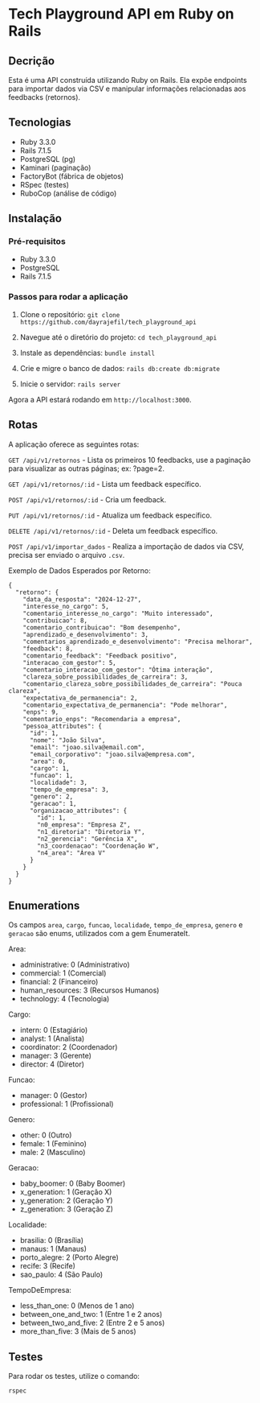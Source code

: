 # Tech Playground API em Ruby on Rails

## Decrição

Esta é uma API construída utilizando Ruby on Rails. Ela expõe endpoints para importar dados via CSV e manipular informações relacionadas aos feedbacks (retornos).

## Tecnologias

- Ruby 3.3.0
- Rails 7.1.5
- PostgreSQL (pg)
- Kaminari (paginação)
- FactoryBot (fábrica de objetos)
- RSpec (testes)
- RuboCop (análise de código)

## Instalação

### Pré-requisitos

- Ruby 3.3.0
- PostgreSQL
- Rails 7.1.5

### Passos para rodar a aplicação

1. Clone o repositório: ```git clone https://github.com/dayrajefil/tech_playground_api```

2. Navegue até o diretório do projeto: ```cd tech_playground_api```

3. Instale as dependências: ```bundle install```

4. Crie e migre o banco de dados: ```rails db:create db:migrate```

5. Inicie o servidor: ```rails server```

Agora a API estará rodando em ```http://localhost:3000```.

## Rotas

A aplicação oferece as seguintes rotas:

```GET /api/v1/retornos``` - Lista os primeiros 10 feedbacks, use a paginação para visualizar as outras páginas; ex: ?page=2.

```GET /api/v1/retornos/:id``` - Lista um feedback específico.

```POST /api/v1/retornos/:id``` - Cria um feedback.

```PUT /api/v1/retornos/:id``` - Atualiza um feedback específico.

```DELETE /api/v1/retornos/:id``` - Deleta um feedback específico.

```POST /api/v1/importar_dados``` - Realiza a importação de dados via CSV, precisa ser enviado o arquivo ```.csv```.

Exemplo de Dados Esperados por Retorno:

```
{
  "retorno": {
    "data_da_resposta": "2024-12-27",
    "interesse_no_cargo": 5,
    "comentario_interesse_no_cargo": "Muito interessado",
    "contribuicao": 8,
    "comentario_contribuicao": "Bom desempenho",
    "aprendizado_e_desenvolvimento": 3,
    "comentarios_aprendizado_e_desenvolvimento": "Precisa melhorar",
    "feedback": 8,
    "comentario_feedback": "Feedback positivo",
    "interacao_com_gestor": 5,
    "comentario_interacao_com_gestor": "Ótima interação",
    "clareza_sobre_possibilidades_de_carreira": 3,
    "comentario_clareza_sobre_possibilidades_de_carreira": "Pouca clareza",
    "expectativa_de_permanencia": 2,
    "comentario_expectativa_de_permanencia": "Pode melhorar",
    "enps": 9,
    "comentario_enps": "Recomendaria a empresa",
    "pessoa_attributes": {
      "id": 1,
      "nome": "João Silva",
      "email": "joao.silva@email.com",
      "email_corporativo": "joao.silva@empresa.com",
      "area": 0,
      "cargo": 1,
      "funcao": 1,
      "localidade": 3,
      "tempo_de_empresa": 3,
      "genero": 2,
      "geracao": 1,
      "organizacao_attributes": {
        "id": 1,
        "n0_empresa": "Empresa Z",
        "n1_diretoria": "Diretoria Y",
        "n2_gerencia": "Gerência X",
        "n3_coordenacao": "Coordenação W",
        "n4_area": "Área V"
      }
    }
  }
}
```

## Enumerations

Os campos ```area```, ```cargo```, ```funcao```, ```localidade```, ```tempo_de_empresa```, ```genero``` e ```geracao``` são enums, utilizados com a gem EnumerateIt.

Area:
  - administrative: 0 (Administrativo)
  - commercial: 1 (Comercial)
  - financial: 2 (Financeiro)
  - human_resources: 3 (Recursos Humanos)
  - technology: 4 (Tecnologia)

Cargo:
- intern: 0 (Estagiário)
- analyst: 1 (Analista)
- coordinator: 2 (Coordenador)
- manager: 3 (Gerente)
- director: 4 (Diretor)

Funcao:
- manager: 0 (Gestor)
- professional: 1 (Profissional)

Genero:
- other: 0 (Outro)
- female: 1 (Feminino)
- male: 2 (Masculino)

Geracao:
- baby_boomer: 0 (Baby Boomer)
- x_generation: 1 (Geração X)
- y_generation: 2 (Geração Y)
- z_generation: 3 (Geração Z)

Localidade:
- brasilia: 0 (Brasília)
- manaus: 1 (Manaus)
- porto_alegre: 2 (Porto Alegre)
- recife: 3 (Recife)
- sao_paulo: 4 (São Paulo)

TempoDeEmpresa:
- less_than_one: 0 (Menos de 1 ano)
- between_one_and_two: 1 (Entre 1 e 2 anos)
- between_two_and_five: 2 (Entre 2 e 5 anos)
- more_than_five: 3 (Mais de 5 anos)

## Testes

Para rodar os testes, utilize o comando:

```
rspec
```
